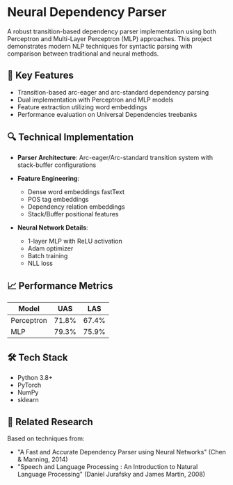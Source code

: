 # Neural Dependency Parser

A robust transition-based dependency parser implementation using both Perceptron and Multi-Layer Perceptron (MLP) approaches. This project demonstrates modern NLP techniques for syntactic parsing with comparison between traditional and neural methods.

## 🎯 Key Features

- Transition-based arc-eager and arc-standard dependency parsing
- Dual implementation with Perceptron and MLP models
- Feature extraction utilizing word embeddings
- Performance evaluation on Universal Dependencies treebanks

## 🔍 Technical Implementation

- **Parser Architecture**: Arc-eager/Arc-standard transition system with stack-buffer configurations
- **Feature Engineering**: 
  - Dense word embeddings fastText
  - POS tag embeddings
  - Dependency relation embeddings
  - Stack/Buffer positional features

- **Neural Network Details**:
  - 1-layer MLP with ReLU activation
  - Adam optimizer
  - Batch training
  - NLL loss

## 📈 Performance Metrics

| Model | UAS | LAS |
|-------|-----|-----|
| Perceptron | 71.8% | 67.4% |
| MLP | 79.3% | 75.9% |

## 🛠️ Tech Stack

- Python 3.8+
- PyTorch
- NumPy
- sklearn

## 🔗 Related Research

Based on techniques from:
- "A Fast and Accurate Dependency Parser using Neural Networks" (Chen & Manning, 2014)
- "Speech and Language Processing : An Introduction to Natural Language Processing" (Daniel Jurafsky and James Martin, 2008)
